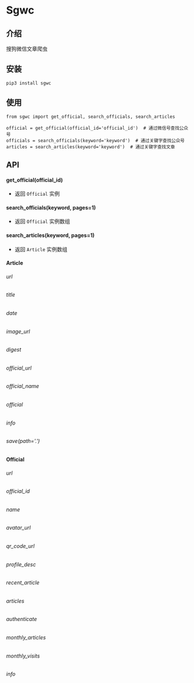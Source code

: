 # Sgwc

## 介绍
搜狗微信文章爬虫

## 安装 
```
pip3 install sgwc
```

## 使用
```
from sgwc import get_official, search_officials, search_articles

official = get_official(official_id='official_id')  # 通过微信号查找公众号
officials = search_officials(keyword='keyword')  # 通过关键字查找公众号
articles = search_articles(keyword='keyword')  # 通过关键字查找文章
```

## API
#### get_official(official_id)
- 返回 `Official` 实例
#### search_officials(keyword, pages=1)
- 返回 `Official` 实例数组
#### search_articles(keyword, pages=1)
- 返回 `Article` 实例数组

#### Article
###### url
###### title
###### date
###### image_url
###### digest
###### official_url
###### official_name
###### official
###### info
###### save(path='.')

#### Official
###### url
###### official_id
###### name
###### avatar_url
###### qr_code_url
###### profile_desc
###### recent_article
###### articles
###### authenticate
###### monthly_articles
###### monthly_visits
###### info

